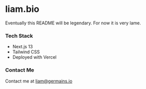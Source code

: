 # liam.bio

Eventually this README will be legendary. For now it is very lame. 

### Tech Stack

- Next.js 13
- Tailwind CSS
- Deployed with Vercel

### Contact Me
 Contact me at liam@germains.io 
